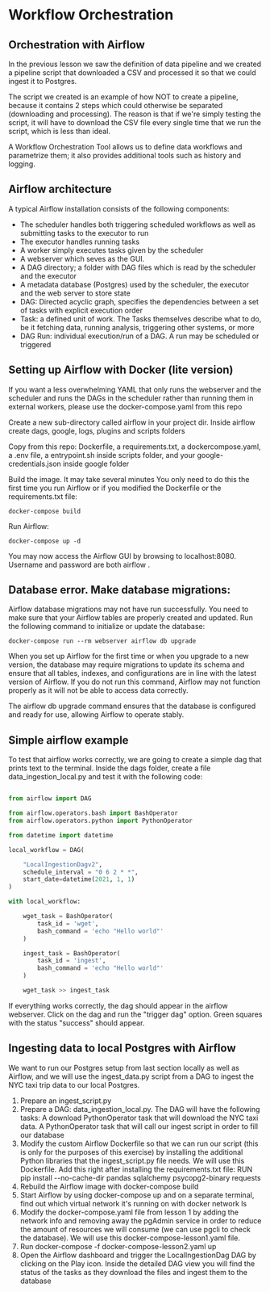 # Workflow Orchestration
## Orchestration with Airflow

In the previous lesson we saw the definition of data pipeline and we created a pipeline script that downloaded a CSV and processed it so that we could ingest it to Postgres.

The script we created is an example of how NOT to create a pipeline, because it contains 2 steps which could otherwise be separated (downloading and processing). The reason is that if we're simply testing the script, it will have to download the CSV file every single time that we run the script, which is less than ideal.

A Workflow Orchestration Tool allows us to define data workflows and parametrize them; it also provides additional tools such as history and logging.

## Airflow architecture

A typical Airflow installation consists of the following components:

- The scheduler handles both triggering scheduled workflows as well as submitting tasks to the executor to run
- The executor handles running tasks
- A worker simply executes tasks given by the scheduler
- A webserver which seves as the GUI.
- A DAG directory; a folder with DAG files which is read by the scheduler and the executor
- A metadata database (Postgres) used by the scheduler, the executor and the web server to store state
- DAG: Directed acyclic graph, specifies the dependencies between a set of tasks with explicit execution order
- Task: a defined unit of work. The Tasks themselves describe what to do, be it fetching data, running analysis, triggering other systems, or more
- DAG Run: individual execution/run of a DAG. A run may be scheduled or triggered

## Setting up Airflow with Docker (lite version)

If you want a less overwhelming YAML that only runs the webserver and the scheduler and runs the DAGs in the scheduler rather than running them in external workers, please use the docker-compose.yaml from this repo

Create a new sub-directory called airflow in your project dir. Inside airflow create dags, google, logs,
plugins and scripts folders

Copy from this repo: Dockerfile, a requirements.txt, a dockercompose.yaml, a .env file, a entrypoint.sh inside scripts folder, and your google-credentials.json inside google folder

Build the image. It may take several minutes You only need to do this the first time you run Airflow or if you modified the Dockerfile or the requirements.txt file:

    docker-compose build

Run Airflow:    

    docker-compose up -d

You may now access the Airflow GUI by browsing to localhost:8080. Username and password are both airflow .

## Database error. Make database migrations:

Airflow database migrations may not have run successfully. You need to make sure that your Airflow tables are properly created and updated. Run the following command to initialize or update the database:

    docker-compose run --rm webserver airflow db upgrade

When you set up Airflow for the first time or when you upgrade to a new version, the database may require migrations to update its schema and ensure that all tables, indexes, and configurations are in line with the latest version of Airflow. If you do not run this command, Airflow may not function properly as it will not be able to access data correctly.

The airflow db upgrade command ensures that the database is configured and ready for use, allowing Airflow to operate stably.    

## Simple airflow example

To test that airflow works correctly, we are going to create a simple dag that prints text to the terminal. Inside the dags folder, create a file data_ingestion_local.py and test it with the following code:

```python

from airflow import DAG

from airflow.operators.bash import BashOperator
from airflow.operators.python import PythonOperator

from datetime import datetime

local_workflow = DAG(

    "LocalIngestionDagv2",
    schedule_interval = "0 6 2 * *",
    start_date=datetime(2021, 1, 1)
)

with local_workflow:

    wget_task = BashOperator(
        task_id = 'wget',
        bash_command = 'echo "Hello world"'
    )

    ingest_task = BashOperator(
        task_id = 'ingest',
        bash_command = 'echo "Hello world"'
    )    

    wget_task >> ingest_task
```

If everything works correctly, the dag should appear in the airflow webserver. Click on the dag and run the "trigger dag" option. Green squares with the status "success" should appear.


## Ingesting data to local Postgres with Airflow

We want to run our Postgres setup from last section locally as well as Airflow, and we will use the ingest_data.py script from a DAG to ingest the NYC taxi trip data to our local Postgres.

1. Prepare an ingest_script.py
2. Prepare a DAG: data_ingestion_local.py. The DAG will have the following tasks:
A download PythonOperator task that will download the NYC taxi data.
A PythonOperator task that will call our ingest script in order to fill our database
3. Modify the custom Airflow Dockerfile so that we can run our script (this is only for the purposes of this exercise) by installing the additional Python libraries that the ingest_script.py file needs. We will use this Dockerfile. Add this right after installing the requirements.txt file: RUN pip install --no-cache-dir pandas sqlalchemy psycopg2-binary requests
4. Rebuild the Airflow image with docker-compose build
5. Start Airflow by using docker-compose up and on a separate terminal, find out which virtual network it's running on with docker network ls
6. Modify the docker-compose.yaml file from lesson 1 by adding the network info and removing away the pgAdmin service in order to reduce the amount of resources we will consume (we can use pgcli to check the database). We will use this docker-compose-lesson1.yaml file.
7. Run docker-compose -f docker-compose-lesson2.yaml up
8. Open the Airflow dashboard and trigger the LocalIngestionDag DAG by clicking on the Play icon. Inside the detailed DAG view you will find the status of the tasks as they download the files and ingest them to the database
